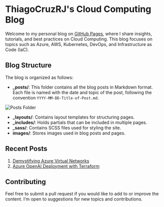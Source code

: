 # ThiagoCruzRJ's Cloud Computing Blog

Welcome to my personal blog on [GitHub Pages](https://thiagocruzrj.github.io/), where I share insights, tutorials, and best practices on Cloud Computing. This blog focuses on topics such as Azure, AWS, Kubernetes, DevOps, and Infrastructure as Code (IaC).

## Blog Structure

The blog is organized as follows:

- **_posts/**: This folder contains all the blog posts in Markdown format. Each file is named with the date and topic of the post, following the convention `YYYY-MM-DD-Title-of-Post.md`.

![Posts Folder](images/posts-folder.png)

- **_layouts/**: Contains layout templates for structuring pages.
- **_includes/**: Holds partials that can be included in multiple pages.
- **_sass/**: Contains SCSS files used for styling the site.
- **images/**: Stores images used in blog posts and pages.

## Recent Posts

1. [Demystifying Azure Virtual Networks](https://thiagocruzrj.github.io/2024-10-08-Demystifying-azure-virtual-networks)
2. [Azure OpenAI Deployment with Terraform](https://thiagocruzrj.github.io/2024-10-31-Azure-OpenAI-Deployment-with-terraform)

## Contributing
Feel free to submit a pull request if you would like to add to or improve the content. I’m open to suggestions for new topics and contributions.

